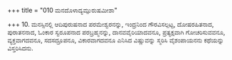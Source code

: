 +++
title = "010 ಮನದೊಳಾದ್ಯಮ್ಪುರುಷಮೀಶಾ"

+++
10. ಮನಸ್ಸಿನಲ್ಲಿ ಆದಿಪುರುಷನಾದ ಪರಮೇಶ್ವರನನ್ನು, ಇಂದ್ರನಿಂದ ಗೌರವಿಸಲ್ಪಟ್ಟ, ದೋಷರಹಿತನಾದ, ಪುರಾತನನಾದ, ಓಂಕಾರ ಸ್ವರೂಪನಾದ ಪರಬ್ರಹ್ಮನನ್ನು, ದಾನವವೈರಿಯಾದವನೂ, ಪ್ರತ್ಯಕ್ಷವಾಗಿ ಗೋಚರಿಸುವವನೂ, ವ್ಯಕ್ತವಾಗದವನೂ, ಸದಸದ್ರೂಪನೂ, ವಿಕಾರವಾಗದವನೂ ಎನಿಸಿದ ವಿಷ್ಣುವನ್ನು ಸ್ಮರಿಸಿ ವೈಶಂಪಾಯನನು ಕಥೆಯನ್ನು ವಿಸ್ತರಿಸಿದನು.